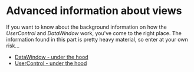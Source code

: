 # Advanced information about views

If you want to know about the background information on how the *UserControl* and *DataWindow* work, you've come to the right place. The information found in this part is pretty heavy material, so enter at your own risk...

-   [DataWindow - under the hood](/wiki/display/CTL/DataWindow+-+under+the+hood)
-   [UserControl - under the hood](/wiki/display/CTL/UserControl+-+under+the+hood)

